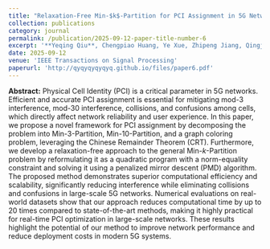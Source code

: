 ```yaml
---
title: "Relaxation-Free Min-$k$-Partition for PCI Assignment in 5G Networks"
collection: publications
category: journal
permalink: /publication/2025-09-12-paper-title-number-6
excerpt: '**Yeqing Qiu**, Chengpiao Huang, Ye Xue, Zhipeng Jiang, Qingjiang Shi, Dong Zhang, Zhi-Quan Luo'
date: 2025-09-12
venue: 'IEEE Transactions on Signal Processing'
paperurl: 'http://qyqyqyqyqyq.github.io/files/paper6.pdf'
---
```


**Abstract:** Physical Cell Identity (PCI) is a critical parameter in 5G networks. Efficient and accurate PCI assignment is essential for mitigating mod-3 interference, mod-30 interference, collisions, and confusions among cells, which directly affect network reliability and user experience. In this paper, we propose a novel framework for PCI assignment by decomposing the problem into Min-3-Partition, Min-10-Partition, and a graph coloring problem, leveraging the Chinese Remainder Theorem (CRT). Furthermore, we develop a relaxation-free approach to the general Min-$k$-Partition problem by reformulating it as a quadratic program with a norm-equality constraint and solving it using a penalized mirror descent (PMD) algorithm. The proposed method demonstrates superior computational efficiency and scalability, significantly reducing interference while eliminating collisions and confusions in large-scale 5G networks. Numerical evaluations on real-world datasets show that our approach reduces computational time by up to 20 times compared to state-of-the-art methods, making it highly practical for real-time PCI optimization in large-scale networks. These results highlight the potential of our method to improve network performance and reduce deployment costs in modern 5G systems.
